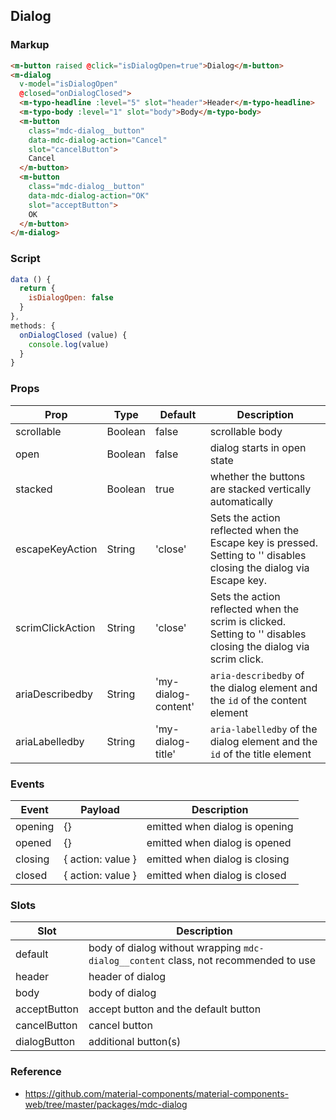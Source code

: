 ## Dialog

### Markup

```html
<m-button raised @click="isDialogOpen=true">Dialog</m-button>
<m-dialog
  v-model="isDialogOpen"
  @closed="onDialogClosed">
  <m-typo-headline :level="5" slot="header">Header</m-typo-headline>
  <m-typo-body :level="1" slot="body">Body</m-typo-body>
  <m-button 
    class="mdc-dialog__button"
    data-mdc-dialog-action="Cancel"
    slot="cancelButton">
    Cancel
  </m-button>
  <m-button
    class="mdc-dialog__button"
    data-mdc-dialog-action="OK"
    slot="acceptButton">
    OK
  </m-button>
</m-dialog>
```

### Script
```javascript
data () {
  return {
    isDialogOpen: false
  }
},
methods: {
  onDialogClosed (value) {
    console.log(value)
  }
}
```

### Props

| Prop | Type | Default | Description |
|------|------|---------|-------------|
| scrollable | Boolean | false | scrollable body |
| open | Boolean | false | dialog starts in open state |
| stacked | Boolean | true | whether the buttons are stacked vertically automatically |
| escapeKeyAction | String | 'close' | Sets the action reflected when the Escape key is pressed. Setting to '' disables closing the dialog via Escape key. |
| scrimClickAction | String | 'close' | Sets the action reflected when the scrim is clicked. Setting to '' disables closing the dialog via scrim click. |
| ariaDescribedby | String | 'my-dialog-content' | `aria-describedby` of the dialog element and the `id` of the content element |
| ariaLabelledby | String | 'my-dialog-title' | `aria-labelledby` of the dialog element and the `id` of the title element |

### Events

| Event | Payload | Description |
|-------|---------|-------------|
| opening | {} | emitted when dialog is opening |
| opened | {} | emitted when dialog is opened |
| closing | { action: value } | emitted when dialog is closing |
| closed | { action: value } | emitted when dialog is closed |

### Slots

| Slot | Description |
|------|-------------|
| default | body of dialog without wrapping `mdc-dialog__content` class, not recommended to use |
| header | header of dialog |
| body | body of dialog |
| acceptButton | accept button and the default button |
| cancelButton | cancel button |
| dialogButton | additional button(s) |

### Reference

- https://github.com/material-components/material-components-web/tree/master/packages/mdc-dialog
